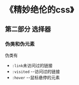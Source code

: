 # 《精妙绝伦的css》

## 第二部分 选择器

### 伪类和伪元素

伪类有   
- `:link`未访问过的链接
- `:visited` --访问过的链接
- `:hover` --鼠标悬停的元素